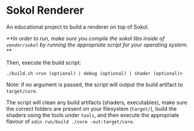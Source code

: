 # Sokol Renderer
An educational project to build a renderer on top of Sokol.

_**In order to run, make sure you compile the sokol libs inside of `vendor/sokol` by running the appropriate script for your operating system. **_

Then, execute the build script:

```
./build.sh <run (optional) | debug (optional) | shader (optional)>
```
Note: if no argument is passed, the script will output the build artifact to `target/core`.

The script will clean any build artifacts (shaders, executables), make sure the correct folders are present on your filesystem (`target/`), build the shaders using the tools under `tools`, and then execute the appropriate flavour of `odin run/build ./core -out:target/core`.
